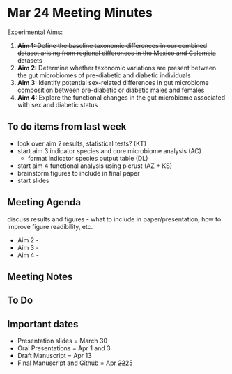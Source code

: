 # Mar 24 Meeting Minutes

Experimental Aims: 
1. ~~**Aim 1:** Define the baseline taxonomic differences in our combined dataset arising from regional differences in the Mexico and Colombia datasets~~
2. **Aim 2:** Determine whether taxonomic variations are present between the gut microbiomes of pre-diabetic and diabetic individuals
3. **Aim 3:** Identify potential sex-related differences in gut microbiome composition between pre-diabetic or diabetic males and females
4. **Aim 4:** Explore the functional changes in the gut microbiome associated with sex and diabetic status

## To do items from last week
* look over aim 2 results, statistical tests? (KT)
* start aim 3 indicator species and core microbiome analysis (AC) 
  * format indicator species output table (DL)
* start aim 4 functional analysis using picrust (AZ + KS)
* brainstorm figures to include in final paper
* start slides

## Meeting Agenda
discuss results and figures - what to include in paper/presentation, how to improve figure readibility, etc. 
* Aim 2 -
* Aim 3 -
* Aim 4 - 

## Meeting Notes


## To Do


## Important dates
* Presentation slides = March 30
* Oral Presentations = Apr 1 and 3
* Draft Manuscript = Apr 13
* Final Manuscript and Github = Apr ~~22~~25
